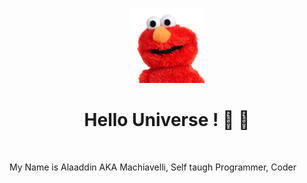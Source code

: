 <p align="center"><img src="https://github.com/onlymachiavelli/onlymachiavelli/blob/main/elmo.png" height="120"/></p>
<h1 align="center">Hello Universe ! 👋 👋</h1>
<br/>
<p>
  My Name is Alaaddin AKA Machiavelli, Self taugh Programmer, Coder
  
</p>


<br/>
